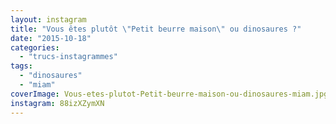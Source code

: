 ```yaml
---
layout: instagram
title: "Vous êtes plutôt \"Petit beurre maison\" ou dinosaures ?"
date: "2015-10-18"
categories: 
  - "trucs-instagrammes"
tags: 
  - "dinosaures"
  - "miam"
coverImage: Vous-etes-plutot-Petit-beurre-maison-ou-dinosaures-miam.jpg
instagram: 88izXZymXN
---
```

